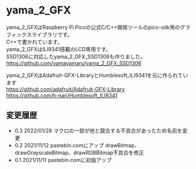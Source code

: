 # yama_2_GFX

yama_2_GFXはRaspberry Pi Picoの公式C/C++開発ツールのpico-sdk用のグラフィックスライブラリです。  
C++で書かれています。  
yama_2_GFXはILI9341搭載のLCD専用です。  
SSD1306に対応したyama_2_GFX_SSD1306も作りました。  
<https://github.com/yamayamaru/yama_2_GFX_SSD1306>  
  
yama_2_GFXはAdafruit-GFX-LibraryとHumblesoft_ILI9341を元に作られています  
    <https://github.com/adafruit/Adafruit-GFX-Library>  
    <https://github.com/h-nari/Humblesoft_ILI9341>  
  
## 変更履歴
* 0.3  2022/01/28 マクロの一部が他と競合する不具合があったため名前を変更  
* 0.2  2021/11/12 pastebin.comにアップ drawBitmap、drawGrayscaleBitmap、drawRGBBitmap不具合を修正  
* 0.1  2021/11/11 pastebin.comに初版アップ  
